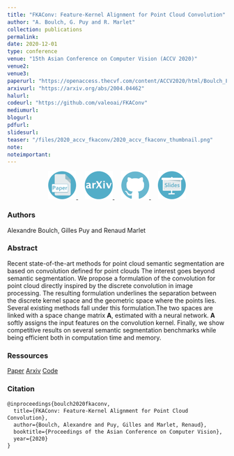 ```yaml
---
title: "FKAConv: Feature-Kernel Alignment for Point Cloud Convolution"
author: "A. Boulch, G. Puy and R. Marlet"
collection: publications
permalink:
date: 2020-12-01
type: conference
venue: "15th Asian Conference on Computer Vision (ACCV 2020)"
venue2: 
venue3:
paperurl: "https://openaccess.thecvf.com/content/ACCV2020/html/Boulch_FKAConv_Feature-Kernel_Alignment_for_Point_Cloud_Convolution_ACCV_2020_paper.html"
arxivurl: "https://arxiv.org/abs/2004.04462"
halurl: 
codeurl: "https://github.com/valeoai/FKAConv"
mediumurl: 
blogurl: 
pdfurl: 
slidesurl: 
teaser: "/files/2020_accv_fkaconv/2020_accv_fkaconv_thumbnail.png"
note:
noteimportant: 
---
```


<p style="text-align:center">
  <a href="https://openaccess.thecvf.com/content/ACCV2020/html/Boulch_FKAConv_Feature-Kernel_Alignment_for_Point_Cloud_Convolution_ACCV_2020_paper.html">
  <img src="/images/logo_paper.png" width="64" class="center" />
  </a>&nbsp;&nbsp;&nbsp;
  <a href="https://arxiv.org/abs/2004.04462">
    <img src="/images/logo_arxiv.png" width="64" class="center" />
  </a>&nbsp;&nbsp;&nbsp;
  <a href="https://github.com/valeoai/FKAConv">
    <img src="/images/logo_github.png" width="64" class="center"/>
  </a>&nbsp;&nbsp;&nbsp;
  <a href="/files/2020_accv_fkaconv/2020_accv_fkaconv_slides.pdf">
    <img src="/images/logo_slides.png" width="64" class="center"/>
  </a>
</p>


### Authors
Alexandre Boulch, Gilles Puy and Renaud Marlet


### Abstract

Recent state-of-the-art methods for point cloud semantic segmentation are based on convolution defined for point clouds The interest goes beyond semantic segmentation. We propose a formulation of the convolution for point cloud directly inspired by the discrete convolution in image processing. The resulting formulation underlines the separation between the discrete kernel space and the geometric space where the points lies. Several existing methods fall under this formulation.The two spaces are linked with a space change matrix $\mathbf{A}$, estimated with a neural network. $\mathbf{A}$ softly assigns the input features on the convolution kernel. Finally, we show competitive results on several semantic segmentation benchmarks while being efficient both in computation time and memory.

### Ressources

[Paper](https://openaccess.thecvf.com/content/ACCV2020/html/Boulch_FKAConv_Feature-Kernel_Alignment_for_Point_Cloud_Convolution_ACCV_2020_paper.html)
[Arxiv](https://arxiv.org/abs/2004.04462)
[Code](https://github.com/valeoai/FKAConv)

### Citation

```
@inproceedings{boulch2020fkaconv,
  title={FKAConv: Feature-Kernel Alignment for Point Cloud Convolution},
  author={Boulch, Alexandre and Puy, Gilles and Marlet, Renaud},
  booktitle={Proceedings of the Asian Conference on Computer Vision},
  year={2020}
}
```